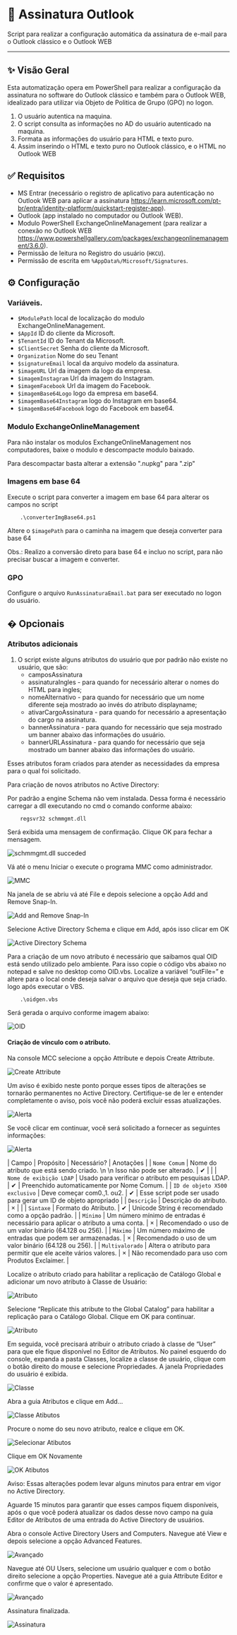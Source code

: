 # 📨 Assinatura Outlook

Script para realizar a configuração automática da assinatura de e-mail para o Outlook clássico e o Outlook WEB 

_____________________________________________________________________________

## ✨ Visão Geral

Esta automatização opera em PowerShell para realizar a configuração da assinatura no software do Outlook clássico e também para o Outlook WEB, idealizado para utilizar via Objeto de Politica de Grupo (GPO) no logon. 

1. O usuário autentica na maquina.
2. O script consulta as informações no AD do usuário autenticado na maquina.
3. Formata as informações do usuário para HTML e texto puro.
4. Assim inserindo o HTML e texto puro no Outlook clássico, e o HTML no Outlook WEB 

## ✅ Requisitos

- MS Entrar (necessário o registro de aplicativo para autenticação no Outlook WEB para aplicar a assinatura https://learn.microsoft.com/pt-br/entra/identity-platform/quickstart-register-app). 
- Outlook (app instalado no computador ou Outlook WEB).
- Modulo PowerShell ExchangeOnlineManagement (para realizar a conexão no Outlook WEB https://www.powershellgallery.com/packages/exchangeonlinemanagement/3.6.0).
- Permissão de leitura no Registro do usuário (`HKCU`).  
- Permissão de escrita em `%AppData%/Microsoft/Signatures`.

## ⚙️ Configuração

### Variáveis.

- `$ModulePath` local de localização do modulo ExchangeOnlineManagement.
- `$AppId` ID do cliente da Microsoft.
- `$TenantId` ID do Tenant da Microsoft.
- `$ClientSecret` Senha do cliente da Microsoft.
- `Organization` Nome do seu Tenant
- `$signatureEmail` local da arquivo modelo da assinatura.
- `$imageURL` Url da imagem da logo da empresa.
- `$imagemInstagram` Url da imagem do Instagram. 
- `$imagemFacebook` Url da imagem do Facebook. 
- `$imagemBase64Logo` logo da empresa em base64.
- `$imagemBase64Instagram` logo do Instagram em base64.
- `$imagemBase64Facebook` logo do Facebook em base64.

### Modulo ExchangeOnlineManagement

Para não instalar os modulos ExchangeOnlineManagement nos computadores, baixe o modulo e descompacte modulo baixado.

Para descompactar basta alterar a extensão ".nupkg" para ".zip"

### Imagens em base 64

Execute o script para converter a imagem em base 64 para alterar os campos no script 

```pwsh
	.\converterImgBase64.ps1
```

Altere o `$imagePath` para o caminha na imagem que deseja converter para base 64

Obs.: Realizo a conversão direto para base 64 e incluo no script, para não precisar buscar a imagem e converter.

### GPO

Configure o arquivo `RunAssinaturaEmail.bat` para ser executado no logon do usuário.

## � Opcionais

### Atributos adicionais 

1. O script existe alguns atributos do usuário que por padrão não existe no usuário, que são: 
	- camposAssinatura
	- assinaturaIngles - para quando for necessário alterar o nomes do HTML para ingles;
	- nomeAlternativo - para quando for necessário que um nome diferente seja mostrado ao invés do atributo displayname; 
	- ativarCargoAssinatura - para quando for necessário a apresentação do cargo na assinatura. 
	- bannerAssinatura - para quando for necessário que seja mostrado um banner abaixo das informações do usuário. 
	- bannerURLAssinatura - para quando for necessário que seja mostrado um banner abaixo das informações do usuário. 

Esses atributos foram criados para atender as necessidades da empresa para o qual foi solicitado. 

Para criação de novos atributos no Active Directory: 

Por padrão a engine Schema não vem instalada. Dessa forma é necessário carregar a dll executando no cmd o comando conforme abaixo:
```pwsh
	regsvr32 schmmgmt.dll
```


Será exibida uma mensagem de confirmação. Clique OK para fechar a mensagem.

![schmmgmt.dll succeded](./img/img01.png)

Vá até o menu Iniciar o execute o programa MMC como administrador.

![MMC](./img/img02.png)

Na janela de se abriu vá até File e depois selecione a opção Add and Remove Snap-In.

![Add and Remove Snap-In](./img/img03.png)

Selecione Active Directory Schema e clique em Add, após isso clicar em OK

![Active Directory Schema ](./img/img04.png)

Para a criação de um novo atributo é necessário que saibamos qual OID está sendo utilizado pelo ambiente. Para isso copie o código vbs abaixo no notepad e salve no desktop como OID.vbs. Localize a variável “outFile=” e altere para o local onde deseja salvar o arquivo que deseja que seja criado. logo após executar o VBS.

```pwsh
	.\oidgen.vbs
```

Será gerada o arquivo conforme imagem abaixo:

![OID](./img/img07.png)

#### Criação de vínculo com o atributo.
Na console MCC selecione a opção Attribute e depois Create Attribute.

![Create Attribute](./img/img05.png)

Um aviso é exibido neste ponto porque esses tipos de alterações se tornarão permanentes no Active Directory.
Certifique-se de ler e entender completamente o aviso, pois você não poderá excluir essas atualizações.

![Alerta](./img/img06.png)

Se você clicar em continuar, você será solicitado a fornecer as seguintes informações:

![Alerta](./img/img08.png)

| Campo | Propósito | Necessário? | Anotações |
| `Nome Comum` | Nome do atributo que está sendo criado. \n \n Isso não pode ser alterado. | ✔ |  |
| `Nome de exibição LDAP` | Usado para verificar o atributo em pesquisas LDAP. | ✔ | Preenchido automaticamente por Nome Comum. |
| `ID de objeto X500 exclusivo` | Deve começar com0.,1. ou2. | ✔ | Esse script pode ser usado para gerar um ID de objeto apropriado |
| `Descrição` | Descrição do atributo. | × |  |
| `Sintaxe` | Formato do Atributo. | ✔ | Unicode String é recomendado como a opção padrão. |
| `Mínimo` | Um número mínimo de entradas é necessário para aplicar o atributo a uma conta. | × | Recomendado o uso de um valor binário (64.128 ou 256). |
| `Máximo` | Um número máximo de entradas que podem ser armazenadas. | × | Recomendado o uso de um valor binário (64.128 ou 256). |
| `Multivalorado` | Altera o atributo para permitir que ele aceite vários valores. | × | Não recomendado para uso com Produtos Exclaimer. |


Localize o atributo criado para habilitar a replicação de Catálogo Global e adicionar um novo atributo à Classe de Usuário:

![Atributo](./img/img10.png)

Selecione “Replicate this atribute to the Global Catalog” para habilitar a replicação para o Catálogo Global. Clique em OK para continuar.

![Atributo](./img/img09.png)

Em seguida, você precisará atribuir o atributo criado à classe de “User” para que ele fique disponível no Editor de Atributos.
No painel esquerdo do console, expanda a pasta Classes, localize a classe de usuário, clique com o botão direito do mouse e selecione Propriedades. A janela Propriedades do usuário é exibida.

![Classe](./img/img11.png)

Abra a guia Atributos e clique em Add...

![Classe Atibutos](./img/img12.png)

Procure o nome do seu novo atributo, realce e clique em OK.

![Selecionar Atibutos](./img/img13.png)

Clique em OK Novamente

![OK Atibutos](./img/img14.png)

Aviso: Essas alterações podem levar alguns minutos para entrar em vigor no Active Directory.

Aguarde 15 minutos para garantir que esses campos fiquem disponíveis, após o que você poderá atualizar os dados desse novo campo na guia Editor de Atributos de uma entrada do Active Directory de usuários. 

Abra o console Active Directory Users and Computers. Navegue até View e depois selecione a opção Advanced Features.

![Avançado](./img/img015.png)

Navegue até OU Users, selecione um usuário qualquer e com o botão direito selecione a opção Properties. Navegue até a guia Attribute Editor e confirme que o valor é apresentado.

![Avançado](./img/img016.png)


Assinatura finalizada.

![Assinatura](./img/Assinatura.png)
